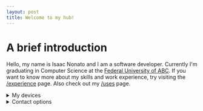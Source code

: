 ```yaml
---
layout: post
title: Welcome to my hub!
---
```


# A brief introduction

Hello, my name is Isaac Nonato and I am a software developer. Currently I'm graduating in Computer Science at the [Federal University of ABC](https://en.wikipedia.org/wiki/Federal_University_of_ABC). If you want to know more about my skills and work experience, try visiting the [/experience](/experience) page. Also check out my [/uses](/uses) page.

<details markdown="1">
<summary>My devices</summary>
 * ``vulpes`` - Laptop @ Arch Linux (main)
 * ``riga`` - Desktop @ Windows 10
 * ``azura`` - Smartphone @ Android 11 (LineageOS 18.1)
</details>

<details markdown="1">
<summary>Contact options</summary>
* ``nonatoisaac@mailfence.com`` - If you want to hire me, send me an e-mail! (encrypted)
* ``Vulpes#1045`` - My Discord, if you want to chat casually.
</details>

